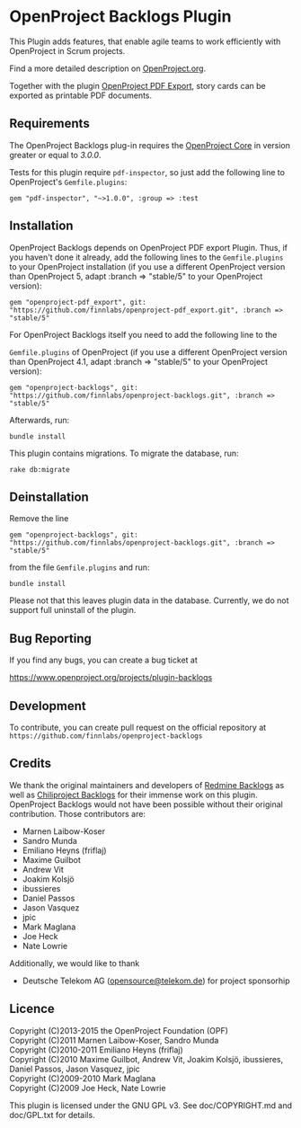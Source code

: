 OpenProject Backlogs Plugin
===========================

This Plugin adds features, that enable agile teams to work efficiently with
OpenProject in Scrum projects.

Find a more detailed description on [OpenProject.org](https://www.openproject.org/projects/openproject/wiki/Agile_teams).

Together with the plugin [OpenProject PDF Export](https://www.openproject.org/projects/pdf-export), story cards can be exported as printable PDF documents.

Requirements
------------

The OpenProject Backlogs plug-in requires the [OpenProject Core](https://github.com/opf/openproject/) in
version greater or equal to *3.0.0*.

Tests for this plugin require `pdf-inspector`, so just add the following line to
OpenProject's `Gemfile.plugins`:

`gem "pdf-inspector", "~>1.0.0", :group => :test`


Installation
------------

OpenProject Backlogs depends on OpenProject PDF export Plugin. Thus, if you haven't done
it already, add the following lines to the `Gemfile.plugins` to your OpenProject installation (if you use a different OpenProject version than OpenProject 5, adapt :branch => "stable/5" to your OpenProject version):

`gem "openproject-pdf_export", git: "https://github.com/finnlabs/openproject-pdf_export.git", :branch => "stable/5"`

For OpenProject Backlogs itself you need to add the following line to the

`Gemfile.plugins` of OpenProject (if you use a different OpenProject version than OpenProject 4.1, adapt :branch => "stable/5" to your OpenProject version):


`gem "openproject-backlogs", git: "https://github.com/finnlabs/openproject-backlogs.git", :branch => "stable/5"`

Afterwards, run:

`bundle install`

This plugin contains migrations. To migrate the database, run:

`rake db:migrate`


Deinstallation
--------------

Remove the line

`gem "openproject-backlogs", git: "https://github.com/finnlabs/openproject-backlogs.git", :branch => "stable/5"`

from the file `Gemfile.plugins` and run:

`bundle install`

Please not that this leaves plugin data in the database. Currently, we do not
support full uninstall of the plugin.


Bug Reporting
-------------

If you find any bugs, you can create a bug ticket at

https://www.openproject.org/projects/plugin-backlogs


Development
-----------

To contribute, you can create pull request on the official repository at
`https://github.com/finnlabs/openproject-backlogs`


Credits
-------

We thank the original maintainers and developers of [Redmine
Backlogs](http://www.redminebacklogs.net/) as well as
[Chiliproject Backlogs](https://github.com/finnlabs/chiliproject_backlogs) for
their immense work on this plugin. OpenProject Backlogs would not have been
possible without their original contribution. Those contributors are:

* Marnen Laibow-Koser
* Sandro Munda
* Emiliano Heyns (friflaj)
* Maxime Guilbot
* Andrew Vit
* Joakim Kolsjö
* ibussieres
* Daniel Passos
* Jason Vasquez
* jpic
* Mark Maglana
* Joe Heck
* Nate Lowrie

Additionally, we would like to thank

* Deutsche Telekom AG (opensource@telekom.de) for project sponsorhip

Licence
-------

Copyright (C)2013-2015 the OpenProject Foundation (OPF)<br />
Copyright (C)2011 Marnen Laibow-Koser, Sandro Munda<br />
Copyright (C)2010-2011 Emiliano Heyns (friflaj)<br />
Copyright (C)2010 Maxime Guilbot, Andrew Vit, Joakim Kolsjö, ibussieres, Daniel Passos, Jason Vasquez, jpic<br />
Copyright (C)2009-2010 Mark Maglana<br />
Copyright (C)2009 Joe Heck, Nate Lowrie

This plugin is licensed under the GNU GPL v3. See doc/COPYRIGHT.md and doc/GPL.txt for details.
